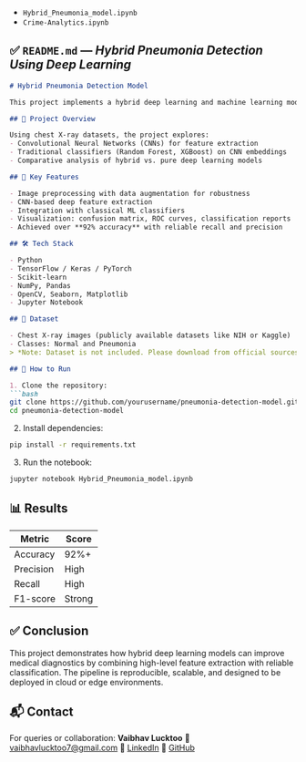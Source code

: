 
* `Hybrid_Pneumonia_model.ipynb`
* `Crime-Analytics.ipynb`



## ✅ `README.md` — *Hybrid Pneumonia Detection Using Deep Learning*

````markdown
# Hybrid Pneumonia Detection Model

This project implements a hybrid deep learning and machine learning model to detect pneumonia from chest X-ray images. The goal is to build an accurate, lightweight, and interpretable diagnostic tool that can support early detection of pneumonia, especially in resource-constrained medical environments.

## 🧠 Project Overview

Using chest X-ray datasets, the project explores:
- Convolutional Neural Networks (CNNs) for feature extraction
- Traditional classifiers (Random Forest, XGBoost) on CNN embeddings
- Comparative analysis of hybrid vs. pure deep learning models

## 📌 Key Features

- Image preprocessing with data augmentation for robustness
- CNN-based deep feature extraction
- Integration with classical ML classifiers
- Visualization: confusion matrix, ROC curves, classification reports
- Achieved over **92% accuracy** with reliable recall and precision

## 🛠️ Tech Stack

- Python
- TensorFlow / Keras / PyTorch
- Scikit-learn
- NumPy, Pandas
- OpenCV, Seaborn, Matplotlib
- Jupyter Notebook

## 📁 Dataset

- Chest X-ray images (publicly available datasets like NIH or Kaggle)
- Classes: Normal and Pneumonia
> *Note: Dataset is not included. Please download from official sources.*

## 🚀 How to Run

1. Clone the repository:
```bash
git clone https://github.com/yourusername/pneumonia-detection-model.git
cd pneumonia-detection-model
````

2. Install dependencies:

```bash
pip install -r requirements.txt
```

3. Run the notebook:

```bash
jupyter notebook Hybrid_Pneumonia_model.ipynb
```

## 📊 Results

| Metric    | Score  |
| --------- | ------ |
| Accuracy  | 92%+   |
| Precision | High   |
| Recall    | High   |
| F1-score  | Strong |

## ✅ Conclusion

This project demonstrates how hybrid deep learning models can improve medical diagnostics by combining high-level feature extraction with reliable classification. The pipeline is reproducible, scalable, and designed to be deployed in cloud or edge environments.

## 📬 Contact

For queries or collaboration:
**Vaibhav Lucktoo**
📧 [vaibhavlucktoo7@gmail.com](mailto:vaibhavlucktoo7@gmail.com)
🔗 [LinkedIn](https://www.linkedin.com/in/vaibhav-lucktoo/)
🔗 [GitHub](https://github.com/Vai-luc)

```
```

